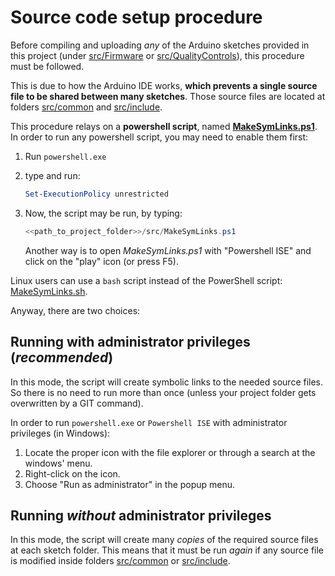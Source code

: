 # Source code setup procedure

Before compiling and uploading *any* of the Arduino sketches provided in this project (under [src/Firmware](../../src/Firmware/) or [src/QualityControls](../../src/QualityControls/)), this procedure must be followed.

This is due to how the Arduino IDE works, **which prevents a single source file to be shared between many sketches**. Those source files are located at folders [src/common](../../src/common/) and [src/include](../../src/include/).

This procedure relays on a **powershell script**, named [**MakeSymLinks.ps1**](../../src/MakeSymLinks.ps1). In order to run any powershell script, you may need to enable them first:

1. Run `powershell.exe`

2. type and run:

   ```powershell
   Set-ExecutionPolicy unrestricted
   ```

3. Now, the script may be run, by typing:

   ```powershell
   <<path_to_project_folder>>/src/MakeSymLinks.ps1
   ```

   Another way is to open *MakeSymLinks.ps1* with "Powershell ISE" and click on the "play" icon (or press F5).

Linux users can use a `bash` script instead of the PowerShell script:
[MakeSymLinks.sh](../../src/MakeSymLinks.sh).

Anyway, there are two choices:

## Running with administrator privileges (*recommended*)

In this mode, the script will create symbolic links to the needed source files. So there is no need to run more than once (unless your project folder gets overwritten by a GIT command).

In order to run `powershell.exe` or `Powershell ISE` with administrator privileges (in Windows):

1. Locate the proper icon with the file explorer or through a search at the windows' menu.
2. Right-click on the icon.
3. Choose "Run as administrator" in the popup menu.

## Running *without* administrator privileges

In this mode, the script will create many *copies* of the required source files at each sketch folder. This means that it must be run *again* if any source file is modified inside folders [src/common](../../src/common/) or [src/include](../../src/include/).
